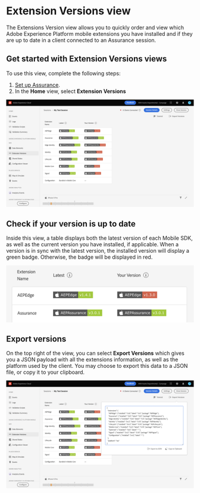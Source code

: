# Extension Versions view

The Extensions Version view allows you to quickly order and view which Adobe Experience Platform mobile extensions you have installed and if they are up to date in a client connected to an Assurance session.

## Get started with Extension Versions views

To use this view, complete the following steps:

1. [Set up Assurance](../set-up.md).
2. In the **Home** view, select **Extension Versions**

![Extension Versions](./images/versions/versions-extension.png)

## Check if your version is up to date

Inside this view, a table displays both the latest version of each Mobile SDK, as well as the current version you have installed, if applicable. When a version is in sync with the latest version, the installed version will display a green badge. Otherwise, the badge will be displayed in red.

![Extension Versions Comparison](./images/versions/versions-extension-version.png)

## Export versions

On the top right of the view, you can select **Export Versions** which gives you a JSON payload with all the extensions information, as well as the platform used by the client. You may choose to export this data to a JSON file, or copy it to your clipboard.

![Extension Versions Export](./images/versions/versions-extension-export.png)
